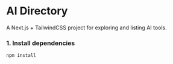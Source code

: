 # AI Directory

A Next.js + TailwindCSS project for exploring and listing AI tools.


### 1. Install dependencies
```bash
npm install
